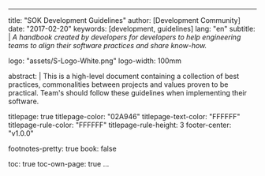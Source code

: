 
---
title: "SOK Development Guidelines"
author: [Development Community]
date: "2017-02-20"
keywords: [development, guidelines]
lang: "en"
subtitle: |
	*A handbook created by developers for developers to help engineering teams to align their software practices and share know-how.*

logo: "assets/S-Logo-White.png"
logo-width: 100mm

abstract: |
	This is a high-level document containing a collection of best practices, commonalities between projects and values proven to be practical. Team's should follow these guidelines when implementing their software.

titlepage: true
titlepage-color: "02A946"
titlepage-text-color: "FFFFFF"
titlepage-rule-color: "FFFFFF"
titlepage-rule-height: 3
footer-center: "v1.0.0"

footnotes-pretty: true
book: false

toc: true
toc-own-page: true
...